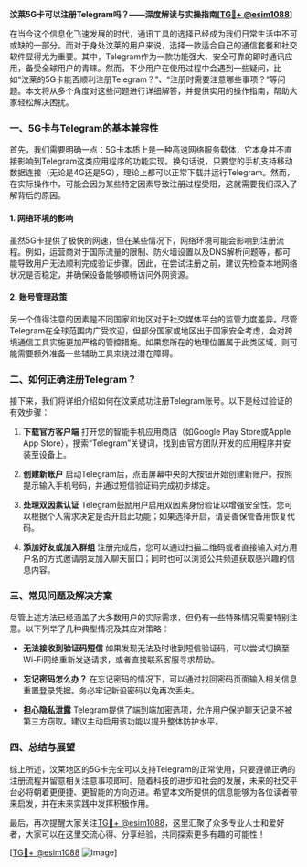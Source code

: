 **汶莱5G卡可以注册Telegram吗？——深度解读与实操指南[[TG💪+ @esim1088](https://t.me/s/esim1088)]**

在当今这个信息化飞速发展的时代，通讯工具的选择已经成为我们日常生活中不可或缺的一部分。而对于身处汶莱的用户来说，选择一款适合自己的通信套餐和社交软件显得尤为重要。其中，Telegram作为一款功能强大、安全可靠的即时通讯应用，备受全球用户的青睐。然而，不少用户在使用过程中会遇到一些疑问，比如“汶莱的5G卡能否顺利注册Telegram？”、“注册时需要注意哪些事项？”等问题。本文将从多个角度对这些问题进行详细解答，并提供实用的操作指南，帮助大家轻松解决困扰。

### 一、5G卡与Telegram的基本兼容性

首先，我们需要明确一点：5G卡本质上是一种高速网络服务载体，它本身并不直接影响到Telegram这类应用程序的功能实现。换句话说，只要您的手机支持移动数据连接（无论是4G还是5G），理论上都可以正常下载并运行Telegram。然而，在实际操作中，可能会因为某些特定因素导致注册过程受阻，这就需要我们深入了解背后的原因。

#### 1. 网络环境的影响
虽然5G卡提供了极快的网速，但在某些情况下，网络环境可能会影响到注册流程。例如，运营商对于国际流量的限制、防火墙设置以及DNS解析问题等，都可能导致用户无法顺利完成验证步骤。因此，在尝试注册之前，建议先检查本地网络状况是否稳定，并确保设备能够顺畅访问外网资源。

#### 2. 账号管理政策
另一个值得注意的因素是不同国家和地区对于社交媒体平台的监管力度差异。尽管Telegram在全球范围内广受欢迎，但部分国家或地区出于国家安全考虑，会对跨境通信工具实施更加严格的管控措施。如果您所在的地理位置属于此类区域，则可能需要额外准备一些辅助工具来绕过潜在障碍。

### 二、如何正确注册Telegram？

接下来，我们将详细介绍如何在汶莱成功注册Telegram账号。以下是经过验证的有效步骤：

1. **下载官方客户端**
   打开您的智能手机应用商店（如Google Play Store或Apple App Store），搜索“Telegram”关键词，找到由官方团队开发的应用程序并安装至设备上。

2. **创建新账户**
   启动Telegram后，点击屏幕中央的大按钮开始创建新账户。按照提示输入手机号码，并通过短信验证码完成初步绑定。

3. **处理双因素认证**
   Telegram鼓励用户启用双因素身份验证以增强安全性。您可以根据个人需求决定是否开启此功能；如果选择开启，请妥善保管备用恢复代码。

4. **添加好友或加入群组**
   注册完成后，您可以通过扫描二维码或者直接输入对方用户名的方式邀请朋友加入聊天窗口；同时也可以浏览公共频道获取感兴趣的信息内容。

### 三、常见问题及解决方案

尽管上述方法已经涵盖了大多数用户的实际需求，但仍有一些特殊情况需要特别注意。以下列举了几种典型情况及其应对策略：

- **无法接收到验证码短信**
  如果发现无法及时收到短信验证码，可以尝试切换至Wi-Fi网络重新发送请求，或者直接联系客服寻求帮助。

- **忘记密码怎么办？**
  在忘记密码的情况下，可以通过找回密码页面输入相关信息重置登录凭据。务必牢记新设密码以免再次丢失。

- **担心隐私泄露**
  Telegram提供了端到端加密选项，允许用户保护聊天记录不被第三方窃取。建议主动启用该功能以提升整体防护水平。

### 四、总结与展望

综上所述，汶莱地区的5G卡完全可以支持Telegram的正常使用，只要遵循正确的注册流程并留意相关注意事项即可。随着科技的进步和社会的发展，未来的社交平台必将朝着更便捷、更智能的方向迈进。希望本文所提供的信息能够为各位读者带来启发，并在未来实践中发挥积极作用。

最后，再次提醒大家关注[TG💪+ @esim1088](https://t.me/s/esim1088)，这里汇聚了众多专业人士和爱好者，大家可以在这里交流心得、分享经验，共同探索更多有趣的可能性！

[[TG💪+ @esim1088](https://t.me/s/esim1088) ![Image](https://i.postimg.cc/4NQfJmqS/Snipaste-2025-05-13-00-14-12.png)]